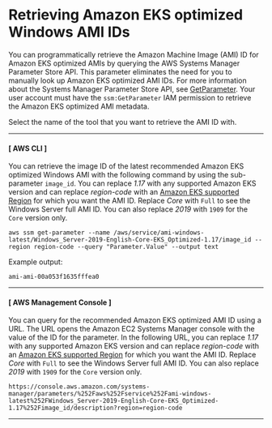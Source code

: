 # Retrieving Amazon EKS optimized Windows AMI IDs<a name="retrieve-windows-ami-id"></a>

You can programmatically retrieve the Amazon Machine Image \(AMI\) ID for Amazon EKS optimized AMIs by querying the AWS Systems Manager Parameter Store API\. This parameter eliminates the need for you to manually look up Amazon EKS optimized AMI IDs\. For more information about the Systems Manager Parameter Store API, see [GetParameter](https://docs.aws.amazon.com/systems-manager/latest/APIReference/API_GetParameter.html)\. Your user account must have the `ssm:GetParameter` IAM permission to retrieve the Amazon EKS optimized AMI metadata\.

Select the name of the tool that you want to retrieve the AMI ID with\.

------
#### [ AWS CLI ]

You can retrieve the image ID of the latest recommended Amazon EKS optimized Windows AMI with the following command by using the sub\-parameter `image_id`\. You can replace *1\.17* with any supported Amazon EKS version and can replace *region\-code* with an [Amazon EKS supported Region](https://docs.aws.amazon.com/general/latest/gr/eks.html) for which you want the AMI ID\. Replace *Core* with `Full` to see the Windows Server full AMI ID\. You can also replace *2019* with `1909` for the `Core` version only\.

```
aws ssm get-parameter --name /aws/service/ami-windows-latest/Windows_Server-2019-English-Core-EKS_Optimized-1.17/image_id --region region-code --query "Parameter.Value" --output text
```

Example output:

```
ami-ami-00a053f1635fffea0
```

------
#### [ AWS Management Console ]

You can query for the recommended Amazon EKS optimized AMI ID using a URL\. The URL opens the Amazon EC2 Systems Manager console with the value of the ID for the parameter\. In the following URL, you can replace *1\.17* with any supported Amazon EKS version and can replace *region\-code* with an [Amazon EKS supported Region](https://docs.aws.amazon.com/general/latest/gr/eks.html) for which you want the AMI ID\. Replace *Core* with `Full` to see the Windows Server full AMI ID\. You can also replace *2019* with `1909` for the `Core` version only\.

```
https://console.aws.amazon.com/systems-manager/parameters/%252Faws%252Fservice%252Fami-windows-latest%252FWindows_Server-2019-English-Core-EKS_Optimized-1.17%252Fimage_id/description?region=region-code
```

------